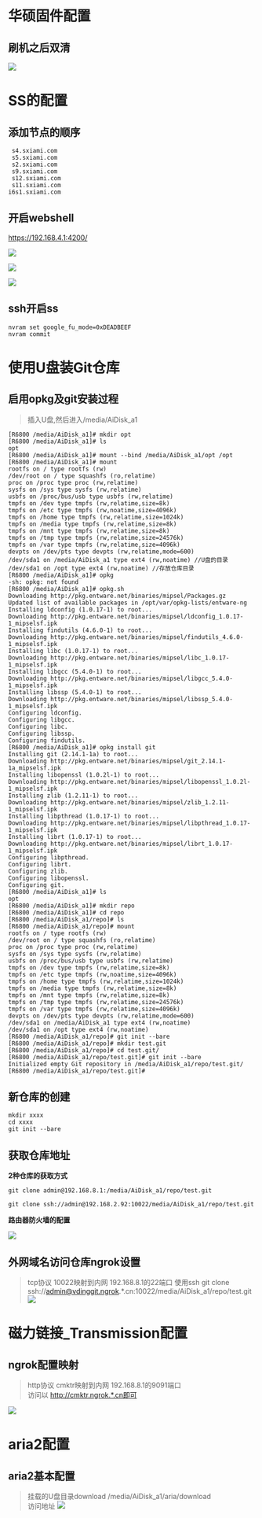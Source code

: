 
# 华硕固件配置

## 刷机之后双清
![](images/update_after_reset_route.png)
# SS的配置
## 添加节点的顺序
```
 s4.sxiami.com	 
 s5.sxiami.com	 	 	 	 
 s2.sxiami.com	 	 
 s9.sxiami.com	 	 
 s12.sxiami.com	 	 
 s11.sxiami.com	 	 
i6s1.sxiami.com	 
```

## 开启webshell
https://192.168.4.1:4200/

![](images/webshell/w1.png)

![](images/webshell/f1.png)

![](images/webshell/w2.png)

## ssh开启ss

```
nvram set google_fu_mode=0xDEADBEEF
nvram commit
```

# 使用U盘装Git仓库

## 启用opkg及git安装过程
>插入U盘,然后进入/media/AiDisk_a1  

```shell
[R6800 /media/AiDisk_a1]# mkdir opt
[R6800 /media/AiDisk_a1]# ls
opt
[R6800 /media/AiDisk_a1]# mount --bind /media/AiDisk_a1/opt /opt
[R6800 /media/AiDisk_a1]# mount
rootfs on / type rootfs (rw)
/dev/root on / type squashfs (ro,relatime)
proc on /proc type proc (rw,relatime)
sysfs on /sys type sysfs (rw,relatime)
usbfs on /proc/bus/usb type usbfs (rw,relatime)
tmpfs on /dev type tmpfs (rw,relatime,size=8k)
tmpfs on /etc type tmpfs (rw,noatime,size=4096k)
tmpfs on /home type tmpfs (rw,relatime,size=1024k)
tmpfs on /media type tmpfs (rw,relatime,size=8k)
tmpfs on /mnt type tmpfs (rw,relatime,size=8k)
tmpfs on /tmp type tmpfs (rw,relatime,size=24576k)
tmpfs on /var type tmpfs (rw,relatime,size=4096k)
devpts on /dev/pts type devpts (rw,relatime,mode=600)
/dev/sda1 on /media/AiDisk_a1 type ext4 (rw,noatime) //U盘的目录
/dev/sda1 on /opt type ext4 (rw,noatime) //存放仓库目录
[R6800 /media/AiDisk_a1]# opkg
-sh: opkg: not found
[R6800 /media/AiDisk_a1]# opkg.sh
Downloading http://pkg.entware.net/binaries/mipsel/Packages.gz
Updated list of available packages in /opt/var/opkg-lists/entware-ng
Installing ldconfig (1.0.17-1) to root...
Downloading http://pkg.entware.net/binaries/mipsel/ldconfig_1.0.17-1_mipselsf.ipk
Installing findutils (4.6.0-1) to root...
Downloading http://pkg.entware.net/binaries/mipsel/findutils_4.6.0-1_mipselsf.ipk
Installing libc (1.0.17-1) to root...
Downloading http://pkg.entware.net/binaries/mipsel/libc_1.0.17-1_mipselsf.ipk
Installing libgcc (5.4.0-1) to root...
Downloading http://pkg.entware.net/binaries/mipsel/libgcc_5.4.0-1_mipselsf.ipk
Installing libssp (5.4.0-1) to root...
Downloading http://pkg.entware.net/binaries/mipsel/libssp_5.4.0-1_mipselsf.ipk
Configuring ldconfig.
Configuring libgcc.
Configuring libc.
Configuring libssp.
Configuring findutils.
[R6800 /media/AiDisk_a1]# opkg install git
Installing git (2.14.1-1a) to root...
Downloading http://pkg.entware.net/binaries/mipsel/git_2.14.1-1a_mipselsf.ipk
Installing libopenssl (1.0.2l-1) to root...
Downloading http://pkg.entware.net/binaries/mipsel/libopenssl_1.0.2l-1_mipselsf.ipk
Installing zlib (1.2.11-1) to root...
Downloading http://pkg.entware.net/binaries/mipsel/zlib_1.2.11-1_mipselsf.ipk
Installing libpthread (1.0.17-1) to root...
Downloading http://pkg.entware.net/binaries/mipsel/libpthread_1.0.17-1_mipselsf.ipk
Installing librt (1.0.17-1) to root...
Downloading http://pkg.entware.net/binaries/mipsel/librt_1.0.17-1_mipselsf.ipk
Configuring libpthread.
Configuring librt.
Configuring zlib.
Configuring libopenssl.
Configuring git.
[R6800 /media/AiDisk_a1]# ls
opt
[R6800 /media/AiDisk_a1]# mkdir repo
[R6800 /media/AiDisk_a1]# cd repo
[R6800 /media/AiDisk_a1/repo]# ls
[R6800 /media/AiDisk_a1/repo]# mount
rootfs on / type rootfs (rw)
/dev/root on / type squashfs (ro,relatime)
proc on /proc type proc (rw,relatime)
sysfs on /sys type sysfs (rw,relatime)
usbfs on /proc/bus/usb type usbfs (rw,relatime)
tmpfs on /dev type tmpfs (rw,relatime,size=8k)
tmpfs on /etc type tmpfs (rw,noatime,size=4096k)
tmpfs on /home type tmpfs (rw,relatime,size=1024k)
tmpfs on /media type tmpfs (rw,relatime,size=8k)
tmpfs on /mnt type tmpfs (rw,relatime,size=8k)
tmpfs on /tmp type tmpfs (rw,relatime,size=24576k)
tmpfs on /var type tmpfs (rw,relatime,size=4096k)
devpts on /dev/pts type devpts (rw,relatime,mode=600)
/dev/sda1 on /media/AiDisk_a1 type ext4 (rw,noatime)
/dev/sda1 on /opt type ext4 (rw,noatime)
[R6800 /media/AiDisk_a1/repo]# git init --bare 
[R6800 /media/AiDisk_a1/repo]# mkdir test.git
[R6800 /media/AiDisk_a1/repo]# cd test.git/
[R6800 /media/AiDisk_a1/repo/test.git]# git init --bare
Initialized empty Git repository in /media/AiDisk_a1/repo/test.git/
[R6800 /media/AiDisk_a1/repo/test.git]# 
```

## 新仓库的创建

```
mkdir xxxx 
cd xxxx
git init --bare
```

## 获取仓库地址

**2种仓库的获取方式**

```
git clone admin@192.168.8.1:/media/AiDisk_a1/repo/test.git

git clone ssh://admin@192.168.2.92:10022/media/AiDisk_a1/repo/test.git

```

**路由器防火墙的配置**

![](images/ssh_set_iptables.png)

## 外网域名访问仓库ngrok设置

> tcp协议 10022映射到内网 192.168.8.1的22端口
> 使用ssh git clone ssh://admin@vdinggit.ngrok.*.cn:10022/media/AiDisk_a1/repo/test.git   
![](images/domain_ngrok.png)


# 磁力链接_Transmission配置

## ngrok配置映射
> http协议 cmktr映射到内网 192.168.8.1的9091端口  
> 访问以 http://cmktr.ngrok.*.cn即可  

![](images/transmission.png)


# aria2配置

## aria2基本配置
> 挂载的U盘目录download /media/AiDisk_a1/aria/download  
> 访问地址 
![](images/Aria2.png)



